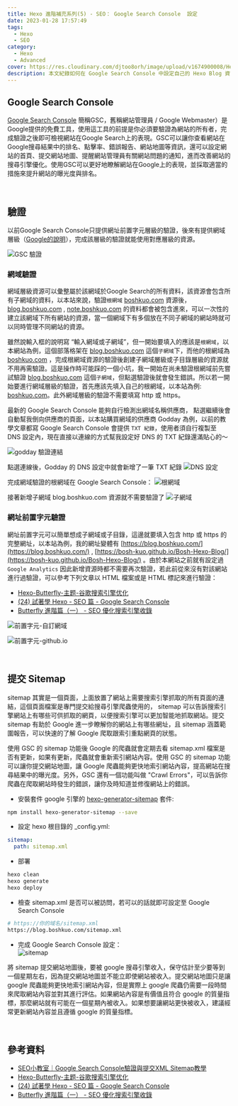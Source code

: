```yaml
---
title: Hexo 進階補充系列(5) - SEO： Google Search Console  設定
date: 2023-01-28 17:57:49
tags:
  - Hexo
  - SEO
category:
  - Hexo
  - Advanced
cover: https://res.cloudinary.com/djtoo8orh/image/upload/v1674900008/Hexo%20Blog/2023-01-28-hexo-advanced-supplementary-5/cover_vwfoxh.jpg
description: 本文紀錄如何在 Google Search Console 中設定自己的 Hexo Blog 資訊，將部落格文章納入 Google 的搜尋索引。
---
```


## **Google Search Console**

[Google Search Console](https://search.google.com/search-console/about) 簡稱GSC，舊稱網站管理員 / Google Webmaster）是Google提供的免費工具，使用這工具的前提是你必須要驗證為網站的所有者，完成驗證之後即可檢視網站在Google Search上的表現。GSC可以讓你查看網站在Google搜尋結果中的排名、點擊率、錯誤報告、網站地圖等資訊，還可以設定網站的首頁、提交網站地圖、提醒網站管理員有關網站問題的通知，進而改善網站的搜尋引擎優化。使用GSC可以更好地瞭解網站在Google上的表現，並採取適當的措施來提升網站的曝光度與排名。

<br>

## **驗證**

以前Google Search Console只提供網址前置字元層級的驗證，後來有提供網域層級（[Google的說明](https://support.google.com/webmasters/answer/34592?hl=zh-Hant&ref_topic=9455938)），完成該層級的驗證就能使用對應層級的資源。

![GSC 驗證](https://res.cloudinary.com/djtoo8orh/image/upload/v1674900781/Hexo%20Blog/2023-01-28-hexo-advanced-supplementary-5/GSC_%E9%A9%97%E8%AD%89_n4hebj.png)

### **網域驗證**

網域層級資源可以彙整屬於該網域於Google Search的所有資料，該資源會包含所有子網域的資料，以本站來說，驗證`根網域` [boshkuo.com](http://boshkuo.com) 資源後， [blog.boshkuo.com](http://blog.boshkuo.com) , [note.boshkuo.com](http://note.boshkuo.com) 的資料都會被包含進來，可以一次性的建立該網域下所有網站的資源，當一個網域下有多個放在不同子網域的網站時就可以同時管理不同網站的資源。

雖然說輸入框的說明寫 “輸入網域或子網域”，但一開始要填入的應該是`根網域`，以本網站為例，這個部落格架在 [blog.boshkuo.com](http://blog.boshkuo.com) 這個`子網域`下，而他的根網域為 [boshkuo.com](http://boshkuo.com) ，完成根網域資源的驗證後創建子網域層級或子目錄層級的資源就不用再需驗證。這是操作時可能踩的一個小坑，我一開始在尚未驗證根網域前先嘗試驗證 [blog.boshkuo.com](http://blog.boshkuo.com) 這個`子網域`，但點選驗證後就會發生錯誤。所以若一開始要進行網域層級的驗證，首先應該先填入自己的根網域，以本站為例: [boshkuo.com](http://boshkuo.com)。此外網域層級的驗證不需要填寫 http 或 https。

最新的 Google Search Console 能夠自行檢測出網域名稱供應商， 點選繼續後會自動幫我倒向供應商的頁面，以本站購買網域的供應商 Godday 為例，以前的教學文章都寫 Google Search Console 會提供 `TXT 紀錄`，使用者須自行複製至 DNS 設定內，現在直接以連線的方式幫我設定好 DNS 的 TXT 紀錄還滿貼心的～

![godday 驗證連結](https://res.cloudinary.com/djtoo8orh/image/upload/v1674900781/Hexo%20Blog/2023-01-28-hexo-advanced-supplementary-5/godday_%E9%A9%97%E8%AD%89%E9%80%A3%E7%B5%90_rxpk5y.png)

點選連線後，Godday 的 DNS 設定中就會新增了一筆 TXT 紀錄
![DNS 設定](https://res.cloudinary.com/djtoo8orh/image/upload/v1674900780/Hexo%20Blog/2023-01-28-hexo-advanced-supplementary-5/DNS_%E8%A8%AD%E5%AE%9A_nyog0x.png)

完成網域驗證的根網域在 Google Search Console：
![根網域](https://res.cloudinary.com/djtoo8orh/image/upload/v1674900781/Hexo%20Blog/2023-01-28-hexo-advanced-supplementary-5/%E6%A0%B9%E7%B6%B2%E5%9F%9F_thvepd.png)

接著新增子網域 blog.boshkuo.com 資源就不需要驗證了
![子網域](https://res.cloudinary.com/djtoo8orh/image/upload/v1674900781/Hexo%20Blog/2023-01-28-hexo-advanced-supplementary-5/%E5%AD%90%E7%B6%B2%E5%9F%9F_wr1zct.png)


### **網址前置字元驗證**

網址前置字元可以簡單想成子網域或子目錄，這邊就要填入包含 http 或 https 的完整網址，以本站為例，我的網址變體有 [https://blog.boshkuo.com/](https://blog.boshkuo.com/) , [https://bosh-kuo.github.io/Bosh-Hexo-Blog/](https://bosh-kuo.github.io/Bosh-Hexo-Blog/) 。由於本網站之前就有設定過 `Google Analytics` 因此新增資源時都不需要再次驗證，若此前從來沒有對該網站進行過驗證，可以參考下列文章以 HTML 檔案或是 HTML 標記來進行驗證：

- [Hexo-Butterfly-主题-谷歌搜索引擎优化](https://qyun.fun/posts/6452ae09/)
- [(24) 試著學 Hexo - SEO 篇 - Google Search Console](https://israynotarray.com/hexo/20201007/3723180073/)
- [Butterfly 進階篇（一） - SEO 優化搜索引擎收錄](https://qmike.top/posts/2a1b5a62)

![前置字元-自訂網域](https://res.cloudinary.com/djtoo8orh/image/upload/v1674900781/Hexo%20Blog/2023-01-28-hexo-advanced-supplementary-5/%E5%89%8D%E7%BD%AE%E5%AD%97%E5%85%83-%E8%87%AA%E8%A8%82%E7%B6%B2%E5%9F%9F_khyu4r.png)

![前置字元-github.io](https://res.cloudinary.com/djtoo8orh/image/upload/v1674900781/Hexo%20Blog/2023-01-28-hexo-advanced-supplementary-5/%E5%89%8D%E7%BD%AE%E5%AD%97%E5%85%83-github.io_eugaf1.png)

<br>

## **提交 Sitemap**

sitemap 其實是一個頁面，上面放置了網站上需要搜索引擎抓取的所有頁面的連結，這個頁面檔案是專門提交給搜尋引擎爬蟲使用的， sitemap 可以告訴搜索引擎網站上有哪些可供抓取的網頁，以便搜索引擎可以更加智能地抓取網站。提交 sitemap 有助於 Google 進一步瞭解你的網站上有哪些網址，且 sitemap 涵蓋範圍報告，可以快速的了解 Google 爬取跟索引重點網頁的狀態。 

使用 GSC 的 sitemap 功能後 Google 的爬蟲就會定期去看 sitemap.xml 檔案是否有更新，如果有更新，爬蟲就會重新索引網站內容。使用 GSC 的 sitemap 功能可以讓你提交網站地圖，讓 Google 爬蟲能夠更快地索引網站內容，提高網站在搜尋結果中的曝光度。另外，GSC 還有一個功能叫做 "Crawl Errors"，可以告訴你爬蟲在爬取網站時發生的錯誤，讓你及時知道並修復網站上的錯誤。

- 安裝套件 google 引擎的 [hexo-generator-sitemap](https://github.com/hexojs/hexo-generator-sitemap) 套件:

```bash
npm install hexo-generator-sitemap --save
```

- 設定 hexo 根目錄的 _config.yml:

```yaml
sitemap:
  path: sitemap.xml
```

- 部署

```bash
hexo clean
hexo generate
hexo deploy
```

- 檢查 sitemap.xml 是否可以被訪問，若可以的話就即可設定至 Google Search Console

```bash
# https://你的域名/sitemap.xml
https://blog.boshkuo.com/sitemap.xml
```

- 完成 Google Search Console 設定：  
![sitemap](https://res.cloudinary.com/djtoo8orh/image/upload/v1674900781/Hexo%20Blog/2023-01-28-hexo-advanced-supplementary-5/sitemap_cyrirs.png)

將 sitemap 提交網站地圖後，要被 google 搜尋引擎收入，保守估計至少要等到一個星期左右，因為提交網站地圖並不能立即使網站被收入。提交網站地圖只是讓 google 爬蟲能夠更快地索引網站內容，但是實際上 google 爬蟲仍需要一段時間來爬取網站內容並對其進行評估。如果網站內容是有價值且符合 google 的質量指標，那麼網站就有可能在一個星期內被收入。如果想要讓網站更快被收入，建議經常更新網站內容並且遵循 google 的質量指標。


<br>

## **參考資料**

- [SEO小教室｜Google Search Console驗證與提交XML Sitemap教學](https://www.wpandseo.tw/715/seo-google-search-console-validation/#domain)
- [Hexo-Butterfly-主题-谷歌搜索引擎优化](https://qyun.fun/posts/6452ae09/)
- [(24) 試著學 Hexo - SEO 篇 - Google Search Console](https://israynotarray.com/hexo/20201007/3723180073/)
- [Butterfly 進階篇（一） - SEO 優化搜索引擎收錄](https://qmike.top/posts/2a1b5a62)